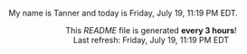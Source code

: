 My name is Tanner and today is Friday, July 19, 11:19 PM EDT.

<p align="center">This <i>README</i> file is generated <b>every 3 hours</b>!</br>Last refresh: Friday, July 19, 11:19 PM EDT<br /></p>
